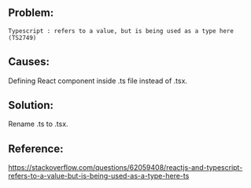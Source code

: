 ## Problem:

`Typescript : refers to a value, but is being used as a type here (TS2749)`

## Causes:

Defining React component inside .ts file instead of .tsx.

## Solution:

Rename .ts to .tsx.

## Reference:

https://stackoverflow.com/questions/62059408/reactjs-and-typescript-refers-to-a-value-but-is-being-used-as-a-type-here-ts
